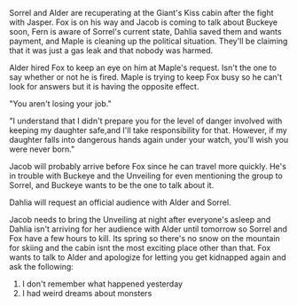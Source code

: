 Sorrel and Alder are recuperating at the Giant's Kiss cabin after the fight with Jasper. Fox is on his way and Jacob is coming to talk about Buckeye soon, Fern is aware of Sorrel's current state, Dahlia saved them and wants payment, and Maple is cleaning up the political situation. They'll be claiming that it was just a gas leak and that nobody was harmed.

Alder hired Fox to keep an eye on him at Maple's request. Isn't the one to say whether or not he is fired. Maple is trying to keep Fox busy so he can't look for answers but it is having the opposite effect.
    
"You aren't losing your job."

"I understand that I didn't prepare you for the level of danger involved with keeping my daughter safe,and I'll take responsibility for that. However, if my daughter falls into dangerous hands again under your watch, you'll wish you were never born."

Jacob will probably arrive before Fox since he can travel more quickly. He's in trouble with Buckeye and the Unveiling for even mentioning the group to Sorrel, and Buckeye wants to be the one to talk about it.

Dahlia will request an official audience with Alder and Sorrel.

Jacob needs to bring the Unveiling at night after everyone's asleep and Dahlia isn't arriving for her audience with Alder until tomorrow so Sorrel and Fox have a few hours to kill. Its spring so there's no snow on the mountain for skiing and the cabin isnt the most exciting place other than that. Fox wants to talk to Alder and apologize for letting you get kidnapped again and ask the following:

1. I don't remember what happened yesterday
2. I had weird dreams about monsters 